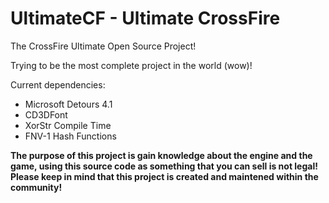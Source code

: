 # UltimateCF - Ultimate CrossFire
The CrossFire Ultimate Open Source Project!

Trying to be the most complete project in the world (wow)!

Current dependencies:

- Microsoft Detours 4.1
- CD3DFont
- XorStr Compile Time
- FNV-1 Hash Functions

**The purpose of this project is gain knowledge about the engine and the game, using this source code as something that you can sell is not legal! Please keep in mind that this project is created and maintened within the community!**
